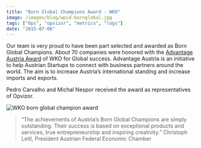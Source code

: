 ```yaml
---
title: "Born Global Champions Award - WKO"
image: /images/blog/wpid-bornglobal.jpg
tags: ["Ops", "opvizor", "metrics", "logs"]
date: "2015-07-06"
---
```


Our team is very proud to have been part selected and awarded as Born Global Champions. About 70 companies were honored with the [Advantage Austria Award](http://www.advantageaustria.org/international/index.en.html "Advantage Austria Award") of WKO for Global success. Advantage Austria is an initiative to help Austrian Startups to connect with business partners around the world. The aim is to increase Austria’s international standing and increase imports and exports.

Pedro Carvalho and Michal Nespor received the award as representatives of Opvizor.

![WKO born global champion award](/images/blog/wpid-bornglobal.jpg)

> “The achievements of Austria’s Born Global Champions are simply outstanding. Their success is based on exceptional products and services, true entrepreneurship and inspiring creativity.” Christoph Leitl, President Austrian Federal Economic Chamber
